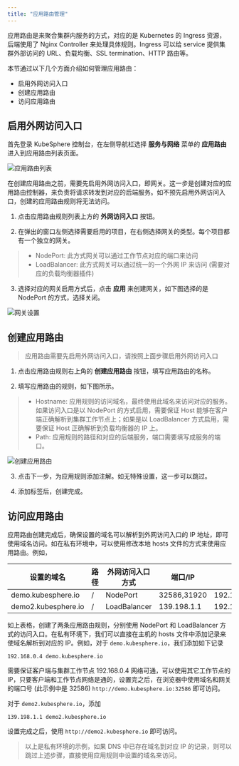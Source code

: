 ```yaml
---
title: "应用路由管理"
---
```


应用路由是来聚合集群内服务的方式，对应的是 Kubernetes 的 Ingress 资源，后端使用了 Nginx Controller 来处理具体规则。Ingress 可以给 service 提供集群外部访问的 URL、负载均衡、SSL termination、HTTP 路由等。

本节通过以下几个方面介绍如何管理应用路由：

- 启用外网访问入口
- 创建应用路由
- 访问应用路由


## 启用外网访问入口

首先登录 KubeSphere 控制台，在左侧导航栏选择 **服务与网络** 菜单的 **应用路由** 进入到应用路由列表页面。

![应用路由列表](/router-gateway1.png)

在创建应用路由之前，需要先启用外网访问入口，即网关。这一步是创建对应的应用路由控制器，来负责将请求转发到对应的后端服务。如不预先启用外网访问入口，创建的应用路由规则将无法访问。

1. 点击应用路由规则列表上方的 **外网访问入口** 按钮。

2. 在弹出的窗口左侧选择需要启用的项目，在右侧选择网关的类型。每个项目都有一个独立的网关。

> - NodePort: 此方式网关可以通过工作节点对应的端口来访问
> - LoadBalancer: 此方式网关可以通过统一的一个外网 IP 来访问 (需要对应的负载均衡器插件)

3. 选择对应的网关启用方式后，点击 **应用** 来创建网关，如下图选择的是 NodePort 的方式，选择关闭。

![网关设置](/router-gateway.png)


## 创建应用路由

> 应用路由需要先启用外网访问入口，请按照上面步骤启用外网访问入口

1. 点击应用路由规则右上角的 **创建应用路由** 按钮，填写应用路由的名称。

2. 填写应用路由的规则，如下图所示。

> - Hostname: 应用规则的访问域名，最终使用此域名来访问对应的服务。如果访问入口是以 NodePort 的方式启用，需要保证 Host 能够在客户端正确解析到集群工作节点上；如果是以 LoadBalancer 方式启用，需要保证 Host 正确解析到负载均衡器的 IP 上。
> - Path: 应用规则的路径和对应的后端服务，端口需要填写成服务的端口。

![创建应用路由](/router-create.png)

3. 点击下一步，为应用规则添加注解。如无特殊设置，这一步可以跳过。

4. 添加标签后，创建完成。


## 访问应用路由

应用路由创建完成后，确保设置的域名可以解析到外网访问入口的 IP 地址，即可使用域名访问。如在私有环境中，可以使用修改本地 hosts 文件的方式来使用应用路由。例如，

|设置的域名|路径|外网访问入口方式|端口/IP|集群工作节点IP|
----|---|---|---|---
|demo.kubesphere.io|/|NodePort|32586,31920|192.168.0.4,192.168.0.3,192.168.0.2|
|demo2.kubesphere.io|/|LoadBalancer|139.198.1.1|192.168.0.4,192.168.0.3,192.168.0.2

如上表格，创建了两条应用路由规则，分别使用 NodePort 和 LoadBalancer 方式的访问入口。在私有环境下，我们可以直接在主机的 hosts 文件中添加记录来使域名解析到对应的 IP。例如，对于 `demo.kubesphere.io`，我们添加如下记录

```
192.168.0.4 demo.kubesphere.io
```

需要保证客户端与集群工作节点 192.168.0.4 网络可通，可以使用其它工作节点的 IP，只要客户端和工作节点网络是通的，设置完之后，在浏览器中使用域名和网关的端口号 (此示例中是 32586) `http://demo.kubesphere.io:32586` 即可访问。

对于 `demo2.kubesphere.io`，添加

```
139.198.1.1 demo2.kubesphere.io 
```

设置完成之后，使用 `http://demo2.kubesphere.io` 即可访问。

> 以上是私有环境的示例，如果 DNS 中已存在域名到对应 IP 的记录，则可以跳过上述步骤，直接使用应用规则中设置的域名来访问。